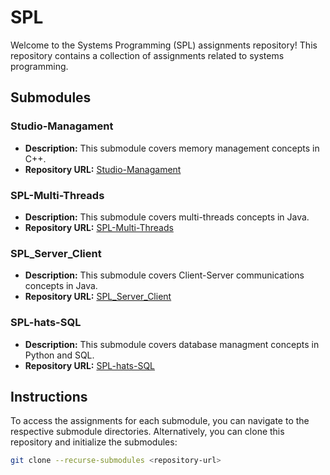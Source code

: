 # SPL

Welcome to the Systems Programming (SPL) assignments repository! This repository contains a collection of assignments related to systems programming.

## Submodules

### Studio-Managament

- **Description:** This submodule covers memory management concepts in C++.
- **Repository URL:** [Studio-Managament](https://github.com/roeylange/Studio-Managament)

### SPL-Multi-Threads

- **Description:** This submodule covers multi-threads concepts in Java.
- **Repository URL:** [SPL-Multi-Threads](https://github.com/roeylange/SPL-Multi-Threads)

### SPL_Server_Client

- **Description:** This submodule covers Client-Server communications concepts in Java.
- **Repository URL:** [SPL_Server_Client](https://github.com/roeylange/SPL_Server_Client)

### SPL-hats-SQL

- **Description:** This submodule covers database managment concepts in Python and SQL.
- **Repository URL:** [SPL-hats-SQL](https://github.com/roeylange/SPL-hats-SQL)

## Instructions

To access the assignments for each submodule, you can navigate to the respective submodule directories. Alternatively, you can clone this repository and initialize the submodules:

```bash
git clone --recurse-submodules <repository-url>
